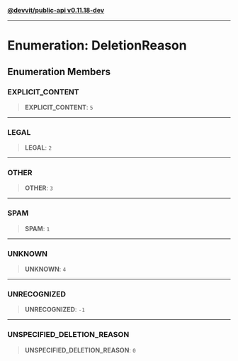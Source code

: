 [**@devvit/public-api v0.11.18-dev**](../README.md)

---

# Enumeration: DeletionReason

## Enumeration Members

<a id="explicit_content"></a>

### EXPLICIT_CONTENT

> **EXPLICIT_CONTENT**: `5`

---

<a id="legal"></a>

### LEGAL

> **LEGAL**: `2`

---

<a id="other"></a>

### OTHER

> **OTHER**: `3`

---

<a id="spam"></a>

### SPAM

> **SPAM**: `1`

---

<a id="unknown"></a>

### UNKNOWN

> **UNKNOWN**: `4`

---

<a id="unrecognized"></a>

### UNRECOGNIZED

> **UNRECOGNIZED**: `-1`

---

<a id="unspecified_deletion_reason"></a>

### UNSPECIFIED_DELETION_REASON

> **UNSPECIFIED_DELETION_REASON**: `0`
